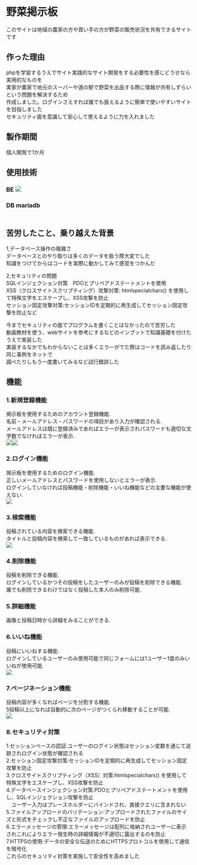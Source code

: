 # 野菜掲示板
このサイトは地域の農家の方や買い手の方が野菜の販売状況を共有できるサイトです<br>

## 作った理由
phpを学習するうえでサイト実践的なサイト開発をする必要性を感じどうせなら実用的なものを<br>
実家が農家で地元のスーパーや道の駅で野菜を出品する際に情報が共有しずらいという問題を解決するため<br>
作成しました。ログインさえすれば誰でも扱えるように簡単で使いやすいサイトを目指しました<br>
セキュリティ面を意識して安心して使えるように力を入れました<br>

## 製作期間
個人開発で1か月<br>

## 使用技術
<h3>BE
  <a href="https://skillicons.dev">
    <img src="https://skillicons.dev/icons?i=php"/>
  </a>
<h3>DB
mariadb
</a><br>
<br>

## 苦労したこと、乗り越えた背景
1,データベース操作の複雑さ<br>
データベースとのやり取りは多くのデータを扱う際大変でした<br>
知識をつけてからはコードを実際に動かしてみて感覚をつかんだ<br>

2,セキュリティの問題<br>
SQLインジェクション対策　PDOとプリペアドステートメントを使用<br>
XSS（クロスサイトスクリプティング）攻撃対策: htmlspecialchars() を使用して特殊文字をエスケープし、XSS攻撃を防止<br>
セッション固定攻撃対策:セッションIDを定期的に再生成してセッション固定攻撃を防止など<br>

今までセキュリティの面でプログラムを書くことはなかったので苦労した<br>
動画教材を使う、webサイトを参考にするなどのインプットで知識基礎を付けたうえで実装した<br>
実装するなかでもわからないことは多くエラーがでた際はコードを読み返したり同じ事例をネットで<br>
調べたりしもう一度書いてみるなど試行錯誤した<br>

## 機能

### 1.新規登録機能
掲示板を使用するためのアカウント登録機能.<br>
名前・メールアドレス・パスワードの項目があり入力が確認される.<br>
メールアドレスは既に登録済みであればエラーが表示されパスワードも適切な文字数でなければエラーが表示.<br>
<img src="./readmeimg/regist_screen.png"><img src="./readmeimg/regist_error.png">


### 2.ログイン機能
掲示板を使用するためのログイン機能.<br>
正しいメールアドレスとパスワードを使用しないとエラーが表示.<br>
ログインしていなければ投稿機能・削除機能・いいね機能などの主要な機能が使えない.<br>
<img src="./readmeimg/login_screen.png">

### 3.検索機能
投稿されている内容を検索できる機能.<br>
タイトルと投稿内容を検索して一致しているものがあれば表示できる.<br>
<img src="./readmeimg/search_screen.png">

### 4.削除機能
投稿を削除できる機能.<br>
ログインしているかつその投稿をしたユーザーのみが投稿を削除できる機能.<br>
誰でも削除できるわけではなく投稿した本人のみ削除可能.<br>

### 5.詳細機能
画像と投稿日時から詳細をみることができる.<br>

### 6.いいね機能
投稿にいいねする機能.<br>
ログインしているユーザーのみ使用可能で同じフォームには1ユーザー1度のみいいねが使用可能.<br>
<img src="./readmeimg/view_screen.png">

### 7.ページネーション機能
投稿内容が多くなればページを分割する機能.<br>
5投稿以上になれば自動的に次のページがつくられ移動することが可能.<br>
<img src="./readmeimg/page_screen.png">

### 8.セキュリティ対策
1.セッションベースの認証:ユーザーのログイン状態はセッション変数を通じて追跡されログイン状態が確認される<br>
2.セッション固定攻撃対策:セッションIDを定期的に再生成してセッション固定攻撃を防止<br>
3.クロスサイトスクリプティング（XSS）対策:htmlspecialchars() を使用して特殊文字をエスケープし、XSS攻撃を防止<br>
4.データベースインジェクション対策:PDOとプリペアドステートメントを使用し、SQLインジェクション攻撃を防止<br>
　ユーザー入力はプレースホルダーにバインドされ、直接クエリに含まれない<br>
5.ファイルアップロードのバリデーション:アップロードされたファイルのサイズと形式をチェックし不正なファイルのアップロードを防止<br>
6.エラーメッセージの管理:エラーメッセージは配列に格納されユーザーに表示されこれによりエラー発生時の詳細情報が不適切に露出するのを防止<br>
7.HTTPSの使用:データの安全な伝送のためにHTTPSプロトコルを使用して通信を暗号化<br>
これらのセキュリティ対策を実施して安全性を高めました<br>

